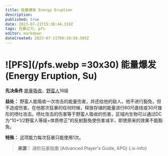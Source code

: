 ```yaml
---
title: 能量爆发 Energy Eruption
description: 
published: true
date: 2023-07-21T15:38:44.319Z
tags: 狂暴之力, pfs
editor: markdown
dateCreated: 2023-07-11T00:10:58.505Z
---
```


# ![PFS](/pfs.webp =30x30) 能量爆发 (Energy Eruption, Su)

**先决条件** [能量吸收](/狂暴之力/能量吸收)，[野蛮人](/野蛮人)16级

**益处：** 野蛮人能吸收一次攻击的能量伤害，并还给他的敌人。他不进行豁免，但不造成伤害。在他那次狂暴的任何时候，释放存储的能量进行60尺直线或30尺锥形的喷吐攻击。喷吐攻击的伤害等于野蛮人吸收的伤害，区域内生物可以通过DC为“10+1/2野蛮人等级+体质修正”的反射豁免使伤害减半，即使原来的效果不能豁免。

**特殊：** 这项能力每次狂暴只能使用1次。

> **来源：** 进阶玩家指南 (Advanced Player's Guide, APG)
{.is-info}

